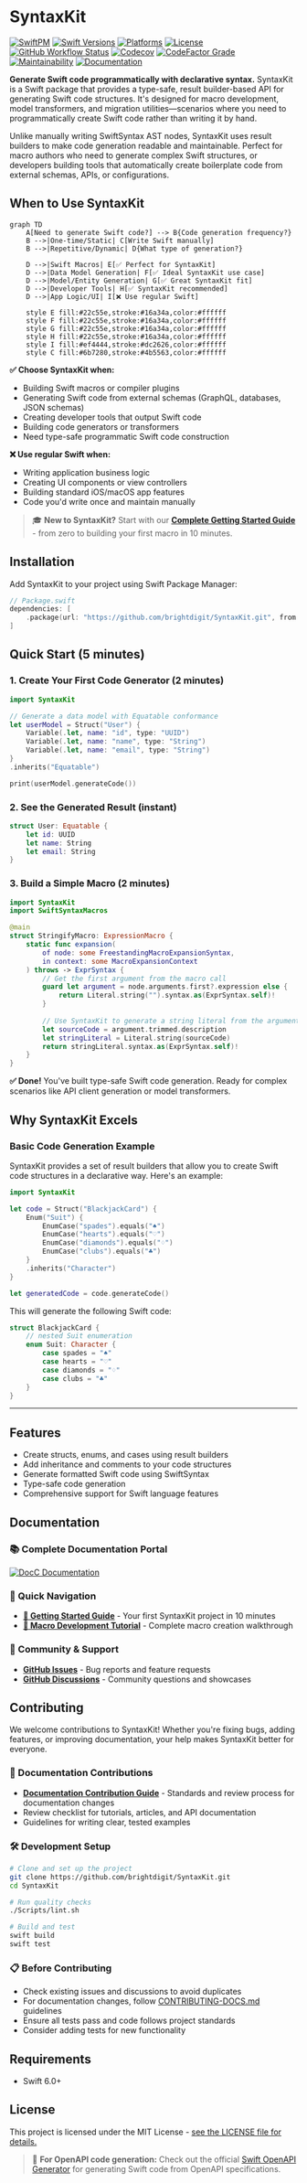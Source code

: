 # SyntaxKit

[![SwiftPM](https://img.shields.io/badge/SPM-Linux%20%7C%20iOS%20%7C%20macOS%20%7C%20watchOS%20%7C%20tvOS-success?logo=swift)](https://swift.org)
[![Swift Versions](https://img.shields.io/endpoint?url=https%3A%2F%2Fswiftpackageindex.com%2Fapi%2Fpackages%2Fbrightdigit%2FSyntaxKit%2Fbadge%3Ftype%3Dswift-versions)](https://swiftpackageindex.com/brightdigit/SyntaxKit)
[![Platforms](https://img.shields.io/endpoint?url=https%3A%2F%2Fswiftpackageindex.com%2Fapi%2Fpackages%2Fbrightdigit%2FSyntaxKit%2Fbadge%3Ftype%3Dplatforms)](https://swiftpackageindex.com/brightdigit/SyntaxKit)
[![License](https://img.shields.io/github/license/brightdigit/SyntaxKit)](LICENSE)
[![GitHub Workflow Status](https://img.shields.io/github/actions/workflow/status/brightdigit/SyntaxKit/SyntaxKit.yml?label=actions&logo=github&?branch=main)](https://github.com/brightdigit/SyntaxKit/actions)
[![Codecov](https://img.shields.io/codecov/c/github/brightdigit/SyntaxKit)](https://codecov.io/gh/brightdigit/SyntaxKit)
[![CodeFactor Grade](https://img.shields.io/codefactor/grade/github/brightdigit/SyntaxKit)](https://www.codefactor.io/repository/github/brightdigit/SyntaxKit)
[![Maintainability](https://qlty.sh/badges/55637213-d307-477e-a710-f9dba332d955/maintainability.svg)](https://qlty.sh/gh/brightdigit/projects/SyntaxKit)
[![Documentation](https://img.shields.io/badge/docc-read_documentation-blue)](https://swiftpackageindex.com/brightdigit/SyntaxKit/documentation)

**Generate Swift code programmatically with declarative syntax.** SyntaxKit is a Swift package that provides a type-safe, result builder-based API for generating Swift code structures. It's designed for macro development, model transformers, and migration utilities—scenarios where you need to programmatically create Swift code rather than writing it by hand.

Unlike manually writing SwiftSyntax AST nodes, SyntaxKit uses result builders to make code generation readable and maintainable. Perfect for macro authors who need to generate complex Swift structures, or developers building tools that automatically create boilerplate code from external schemas, APIs, or configurations.

## When to Use SyntaxKit

```mermaid
graph TD
    A[Need to generate Swift code?] --> B{Code generation frequency?}
    B -->|One-time/Static| C[Write Swift manually]
    B -->|Repetitive/Dynamic| D{What type of generation?}
    
    D -->|Swift Macros| E[✅ Perfect for SyntaxKit]
    D -->|Data Model Generation| F[✅ Ideal SyntaxKit use case]
    D -->|Model/Entity Generation| G[✅ Great SyntaxKit fit]
    D -->|Developer Tools| H[✅ SyntaxKit recommended]
    D -->|App Logic/UI| I[❌ Use regular Swift]
    
    style E fill:#22c55e,stroke:#16a34a,color:#ffffff
    style F fill:#22c55e,stroke:#16a34a,color:#ffffff
    style G fill:#22c55e,stroke:#16a34a,color:#ffffff
    style H fill:#22c55e,stroke:#16a34a,color:#ffffff
    style I fill:#ef4444,stroke:#dc2626,color:#ffffff
    style C fill:#6b7280,stroke:#4b5563,color:#ffffff
```

**✅ Choose SyntaxKit when:**
- Building Swift macros or compiler plugins
- Generating Swift code from external schemas (GraphQL, databases, JSON schemas)
- Creating developer tools that output Swift code
- Building code generators or transformers
- Need type-safe programmatic Swift code construction

**❌ Use regular Swift when:**
- Writing application business logic
- Creating UI components or view controllers  
- Building standard iOS/macOS app features
- Code you'd write once and maintain manually

> 🎓 **New to SyntaxKit?** Start with our [**Complete Getting Started Guide**](https://swiftpackageindex.com/brightdigit/SyntaxKit/documentation) - from zero to building your first macro in 10 minutes.

## Installation

Add SyntaxKit to your project using Swift Package Manager:

<!-- skip-test -->
```swift
// Package.swift
dependencies: [
    .package(url: "https://github.com/brightdigit/SyntaxKit.git", from: "0.0.3")
]
```

## Quick Start (5 minutes)

### 1. Create Your First Code Generator (2 minutes)
```swift
import SyntaxKit

// Generate a data model with Equatable conformance
let userModel = Struct("User") {
    Variable(.let, name: "id", type: "UUID")
    Variable(.let, name: "name", type: "String") 
    Variable(.let, name: "email", type: "String")
}
.inherits("Equatable")

print(userModel.generateCode())
```

### 2. See the Generated Result (instant)
```swift
struct User: Equatable {
    let id: UUID
    let name: String
    let email: String
}
```

### 3. Build a Simple Macro (2 minutes)

<!-- skip-test -->
```swift
import SyntaxKit
import SwiftSyntaxMacros

@main
struct StringifyMacro: ExpressionMacro {
    static func expansion(
        of node: some FreestandingMacroExpansionSyntax,
        in context: some MacroExpansionContext
    ) throws -> ExprSyntax {
        // Get the first argument from the macro call
        guard let argument = node.arguments.first?.expression else {
            return Literal.string("").syntax.as(ExprSyntax.self)!
        }
        
        // Use SyntaxKit to generate a string literal from the argument
        let sourceCode = argument.trimmed.description
        let stringLiteral = Literal.string(sourceCode)
        return stringLiteral.syntax.as(ExprSyntax.self)!
    }
}
```

**✅ Done!** You've built type-safe Swift code generation. Ready for complex scenarios like API client generation or model transformers.

## Why SyntaxKit Excels

### Basic Code Generation Example

SyntaxKit provides a set of result builders that allow you to create Swift code structures in a declarative way. Here's an example:

```swift
import SyntaxKit

let code = Struct("BlackjackCard") {
    Enum("Suit") {
        EnumCase("spades").equals("♠")
        EnumCase("hearts").equals("♡")
        EnumCase("diamonds").equals("♢")
        EnumCase("clubs").equals("♣")
    }
    .inherits("Character")
}

let generatedCode = code.generateCode()
```

This will generate the following Swift code:

```swift
struct BlackjackCard {
    // nested Suit enumeration
    enum Suit: Character {
        case spades = "♠"
        case hearts = "♡"
        case diamonds = "♢"
        case clubs = "♣"
    }
}
```

---

## Features

- Create structs, enums, and cases using result builders
- Add inheritance and comments to your code structures
- Generate formatted Swift code using SwiftSyntax
- Type-safe code generation
- Comprehensive support for Swift language features

## Documentation

### 📚 Complete Documentation Portal
[![DocC Documentation](https://img.shields.io/badge/DocC-Documentation-blue?style=for-the-badge&logo=swift)](https://swiftpackageindex.com/brightdigit/SyntaxKit/documentation)

### 🎯 Quick Navigation
- **[🚀 Getting Started Guide](https://swiftpackageindex.com/brightdigit/syntaxkit/main/documentation/syntaxkit/quick-start-guide)** - Your first SyntaxKit project in 10 minutes
- **[🔧 Macro Development Tutorial](https://swiftpackageindex.com/brightdigit/syntaxkit/main/documentation/syntaxkit/creating-macros-with-syntaxkit)** - Complete macro creation walkthrough

### 💬 Community & Support
- **[GitHub Issues](https://github.com/brightdigit/SyntaxKit/issues)** - Bug reports and feature requests
- **[GitHub Discussions](https://github.com/brightdigit/SyntaxKit/discussions)** - Community questions and showcases

## Contributing

We welcome contributions to SyntaxKit! Whether you're fixing bugs, adding features, or improving documentation, your help makes SyntaxKit better for everyone.

### 📝 Documentation Contributions
- **[Documentation Contribution Guide](CONTRIBUTING-DOCS.md)** - Standards and review process for documentation changes
- Review checklist for tutorials, articles, and API documentation
- Guidelines for writing clear, tested examples

### 🛠️ Development Setup
```bash
# Clone and set up the project
git clone https://github.com/brightdigit/SyntaxKit.git
cd SyntaxKit

# Run quality checks
./Scripts/lint.sh

# Build and test
swift build
swift test
```

### 📋 Before Contributing
- Check existing issues and discussions to avoid duplicates
- For documentation changes, follow [CONTRIBUTING-DOCS.md](CONTRIBUTING-DOCS.md) guidelines
- Ensure all tests pass and code follows project standards
- Consider adding tests for new functionality

## Requirements

- Swift 6.0+

## License

This project is licensed under the MIT License - [see the LICENSE file for details.](LICENSE)

> 🔗 **For OpenAPI code generation:** Check out the official [Swift OpenAPI Generator](https://github.com/apple/swift-openapi-generator) for generating Swift code from OpenAPI specifications.
